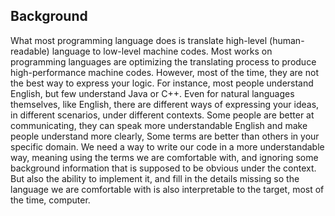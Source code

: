 ## Background

What most programming language does is translate high-level (human-readable) language to low-level machine codes. Most works on programming languages are optimizing the translating process to produce high-performance machine codes. However, most of the time, they are not the best way to express your logic. For instance, most people understand English, but few understand Java or C++. 
Even for natural languages themselves, like English,  there are different ways of expressing your ideas, in different scenarios, under different contexts. Some people are better at communicating,
they can speak more understandable English and make people understand more clearly, Some terms are better than others in your specific domain. 
We need a way to write our code in a more understandable way, meaning using the terms we are comfortable with, and ignoring some background information that is supposed to be obvious under the context. But also the ability to implement it, and fill in the details missing so the language we are comfortable with is also interpretable to the target, most of the time, computer.
